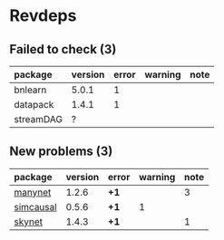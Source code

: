 # Revdeps

## Failed to check (3)

|package   |version |error |warning |note |
|:---------|:-------|:-----|:-------|:----|
|bnlearn   |5.0.1   |1     |        |     |
|datapack  |1.4.1   |1     |        |     |
|streamDAG |?       |      |        |     |

## New problems (3)

|package   |version |error  |warning |note |
|:---------|:-------|:------|:-------|:----|
|[manynet](problems.md#manynet)|1.2.6   |__+1__ |        |3    |
|[simcausal](problems.md#simcausal)|0.5.6   |__+1__ |1       |     |
|[skynet](problems.md#skynet)|1.4.3   |__+1__ |        |1    |

